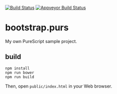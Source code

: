 [![Build Status](https://travis-ci.org/aratama/bootstrap.purs.svg?branch=master)](https://travis-ci.org/aratama/bootstrap.purs)
[![Appveyor Build Status](https://ci.appveyor.com/api/projects/status/github/aratama/bootstrap.purs?branch=master&svg=true)](https://ci.appveyor.com/project/aratama/bootstrap-purs)

# bootstrap.purs

My own PureScript sample project.

## build

```
npm install
npm run bower
npm run build
```

Then, open `public/index.html` in your Web browser.